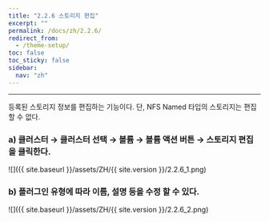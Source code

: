 ```yaml
---
title: "2.2.6 스토리지 편집"
excerpt: ""
permalink: /docs/zh/2.2.6/
redirect_from:
  - /theme-setup/
toc: false
toc_sticky: false
sidebar:
  nav: "zh"
---
```


---
등록된 스토리지 정보를 편집하는 기능이다. 단, NFS Named 타입의 스토리지는 편집할 수 없다.

### a\) 클러스터 → 클러스터 선택 → 볼륨 → 볼륨 액션 버튼 → 스토리지 편집을 클릭한다.
![]({{ site.baseurl }}/assets/ZH/{{ site.version }}/2.2.6_1.png)

### b\) 플러그인 유형에 따라 이름, 설명 등을 수정 할 수 있다.
![]({{ site.baseurl }}/assets/ZH/{{ site.version }}/2.2.6_2.png)
